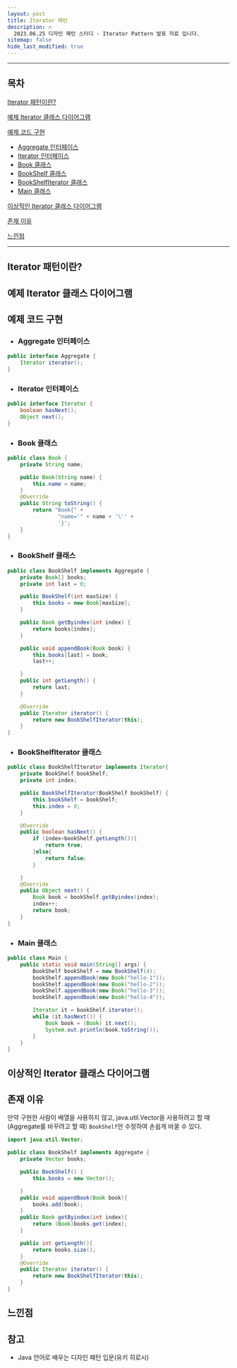 ```yaml
---
layout: post
title: Iterator 패턴
description: >
  2023.06.25 디자인 패턴 스터디 - Iterator Pattern 발표 자료 입니다.
sitemap: false
hide_last_modified: true
---
```


---

## 목차

[Iterator 패턴이란?](#iterator-패턴이란?)

[예제 Iterator 클래스 다이어그램](#예제-iterator-클래스-다이어그램)

[예제 코드 구현](#예제-코드-구현)
- [Aggregate 인터페이스](#aggregate-인터페이스)
- [Iterator 인터페이스](#iterator-인터페이스)
- [Book 클래스](#book-클래스)
- [BookShelf 클래스](#bookshelf-클래스)
- [BookShelfIterator 클래스](#bookshelfiterator-클래스)
- [Main 클래스](#main-클래스)

[이상적인 Iterator 클래스 다이어그램](#이상적인-iterator-클래스-다이어그램)

[존재 이유](#존재-이유)

[느낀점](#느낀점)


---

## Iterator 패턴이란?

## 예제 Iterator 클래스 다이어그램


## 예제 코드 구현

- ### Aggregate 인터페이스
```java
public interface Aggregate {
    Iterator iterator();
}
```


- ### Iterator 인터페이스
```java
public interface Iterator {
    boolean hasNext();
    Object next();
}
```


- ### Book 클래스
```java
public class Book {
    private String name;

    public Book(String name) {
        this.name = name;
    }
    @Override
    public String toString() {
        return "Book{" +
                "name='" + name + '\'' +
                '}';
    }
}
```


- ### BookShelf 클래스
```java
public class BookShelf implements Aggregate {
    private Book[] books;
    private int last = 0;

    public BookShelf(int maxSize) {
        this.books = new Book[maxSize];
    }

    public Book getByindex(int index) {
        return books[index];
    }

    public void appendBook(Book book) {
        this.books[last] = book;
        last++;

    }
    public int getLength() {
        return last;
    }

    @Override
    public Iterator iterator() {
        return new BookShelfIterator(this);
    }
}
```


- ### BookShelfIterator 클래스
```java
public class BookShelfIterator implements Iterator{
    private BookShelf bookShelf;
    private int index;

    public BookShelfIterator(BookShelf bookShelf) {
        this.bookShelf = bookShelf;
        this.index = 0;
    }

    @Override
    public boolean hasNext() {
        if (index<bookShelf.getLength()){
            return true;
        }else{
            return false;
        }

    }
    @Override
    public Object next() {
        Book book = bookShelf.getByindex(index);
        index++;
        return book;
    }
}
```


- ### Main 클래스
```java
public class Main {
    public static void main(String[] args) {
        BookShelf bookShelf = new BookShelf(4);
        bookShelf.appendBook(new Book("hello-1"));
        bookShelf.appendBook(new Book("hello-2"));
        bookShelf.appendBook(new Book("hello-3"));
        bookShelf.appendBook(new Book("hello-4"));

        Iterator it = bookShelf.iterator();
        while (it.hasNext()) {
            Book book = (Book) it.next();
            System.out.println(book.toString());
        }
    }
}
```


## 이상적인 Iterator 클래스 다이어그램

## 존재 이유
만약 구현한 사람이 배열을 사용하지 않고, java.util.Vector을 사용하려고 할 때(Aggregate를 바꾸려고 할 때) `BookShelf`만 수정하여 손쉽게 바꿀 수 있다. 

```java
import java.util.Vector;

public class BookShelf implements Aggregate {
    private Vector books;

    public BookShelf() {
        this.books = new Vector();

    }
    public void appendBook(Book book){
        books.add(book);
    }
    public Book getByindex(int index){
        return (Book)books.get(index);
    }

    public int getLength(){
        return books.size();
    }
    @Override
    public Iterator iterator() {
        return new BookShelfIterator(this);
    }
}
```
## 느낀점

## 참고
- Java 언어로 배우는 디자인 패턴 입문(유키 히로시)
